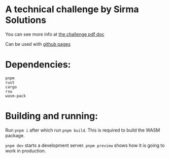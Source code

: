 # A technical challenge by Sirma Solutions


You can see more info at [the challenge pdf doc](sirma.pdf)


Can be used with [github pages](https://ivandimitrov8080.github.io/Ivan-Dimitrov-employees/)

# Dependencies:

```
pnpm
rust
cargo
rsw
wasm-pack
```

# Building and running:

Run `pnpm i` after which run `pnpm build`. This is required to build the WASM package.

`pnpm dev` starts a development server.
`pnpm preview` shows how it is going to work in production.

